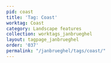 ```yaml
---
pid: coast
title: 'Tag: Coast'
worktag: Coast
category: Landscape features
collection: worktags_janbrueghel
layout: tagpage_janbrueghel
order: '037'
permalink: "/janbrueghel/tags/coast/"
---
```


